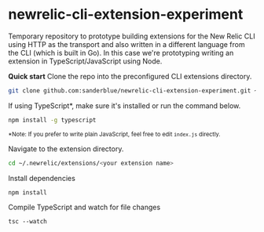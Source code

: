 # newrelic-cli-extension-experiment
Temporary repository to prototype building extensions for the New Relic CLI using HTTP as the transport and also written in a different language from the CLI (which is built in Go). In this case we're prototyping writing an extension in TypeScript/JavaScript using Node.

**Quick start**
Clone the repo into the preconfigured CLI extensions directory.
```bash
git clone github.com:sanderblue/newrelic-cli-extension-experiment.git ~/.newrelic/extensions/<your-extension-name>
```

If using TypeScript*, make sure it's installed or run the command below.
```bash
npm install -g typescript
```
<sup>*Note: If you prefer to write plain JavaScript, feel free to edit `index.js` directly.</sup>

Navigate to the extension directory.
```bash
cd ~/.newrelic/extensions/<your extension name>
```

Install dependencies
```bash
npm install
```

Compile TypeScript and watch for file changes
```
tsc --watch
```
